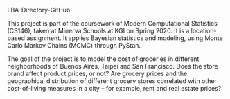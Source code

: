 LBA-Directory-GitHub

This project is part of the coursework of Modern Computational Statistics (CS146), taken at Minerva Schools at KGI on Spring 2020. It is a location-based assignment. It applies Bayesian statistics and modeling, using Monte Carlo Markov Chains (MCMC) through PyStan.

The goal of the project is to model the cost of groceries in different neighborhoods of Buenos Aires, Taipei and San Francisco. Does the store brand affect product prices, or not? Are grocery prices and the geographical distribution of different grocery stores correlated with other cost-of-living measures in a city – for example, rent and real estate prices?